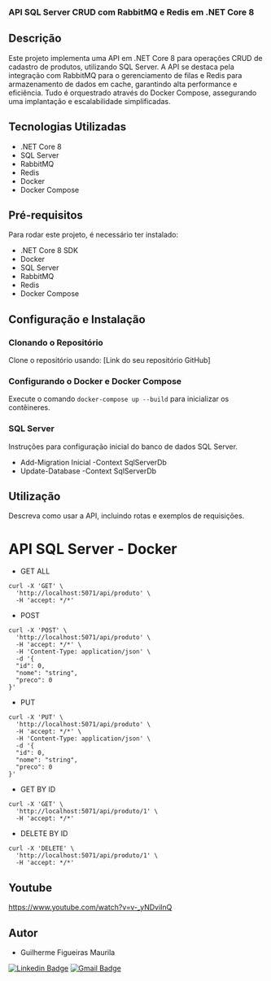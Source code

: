
### API SQL Server CRUD com RabbitMQ e Redis em .NET Core 8

## Descrição
Este projeto implementa uma API em .NET Core 8 para operações CRUD de cadastro de produtos, utilizando SQL Server. A API se destaca pela integração com RabbitMQ para o gerenciamento de filas e Redis para armazenamento de dados em cache, garantindo alta performance e eficiência. Tudo é orquestrado através do Docker Compose, assegurando uma implantação e escalabilidade simplificadas.

## Tecnologias Utilizadas
- .NET Core 8
- SQL Server
- RabbitMQ
- Redis
- Docker
- Docker Compose

## Pré-requisitos
Para rodar este projeto, é necessário ter instalado:
- .NET Core 8 SDK
- Docker
- SQL Server
- RabbitMQ
- Redis
- Docker Compose

## Configuração e Instalação

### Clonando o Repositório
Clone o repositório usando: [Link do seu repositório GitHub]

### Configurando o Docker e Docker Compose
Execute o comando `docker-compose up --build` para inicializar os contêineres.

### SQL Server
Instruções para configuração inicial do banco de dados SQL Server.
- Add-Migration Inicial -Context SqlServerDb
- Update-Database -Context SqlServerDb

## Utilização
Descreva como usar a API, incluindo rotas e exemplos de requisições.

# API SQL Server - Docker
- GET ALL
```
curl -X 'GET' \
  'http://localhost:5071/api/produto' \
  -H 'accept: */*'
```

- POST
```
curl -X 'POST' \
  'http://localhost:5071/api/produto' \
  -H 'accept: */*' \
  -H 'Content-Type: application/json' \
  -d '{
  "id": 0,
  "nome": "string",
  "preco": 0
}'
```

- PUT
```
curl -X 'PUT' \
  'http://localhost:5071/api/produto' \
  -H 'accept: */*' \
  -H 'Content-Type: application/json' \
  -d '{
  "id": 0,
  "nome": "string",
  "preco": 0
}'
```

- GET BY ID
```
curl -X 'GET' \
  'http://localhost:5071/api/produto/1' \
  -H 'accept: */*'
```

- DELETE BY ID
```
curl -X 'DELETE' \
  'http://localhost:5071/api/produto/1' \
  -H 'accept: */*'
```

## Youtube
https://www.youtube.com/watch?v=v-_yNDviInQ

## Autor

- Guilherme Figueiras Maurila

[![Linkedin Badge](https://img.shields.io/badge/-Guilherme_Figueiras_Maurila-blue?style=flat-square&logo=Linkedin&logoColor=white&link=https://www.linkedin.com/in/guilherme-maurila)](https://www.linkedin.com/in/guilherme-maurila)
[![Gmail Badge](https://img.shields.io/badge/-gfmaurila@gmail.com-c14438?style=flat-square&logo=Gmail&logoColor=white&link=mailto:gfmaurila@gmail.com)](mailto:gfmaurila@gmail.com)


